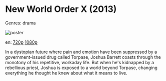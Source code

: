 # New World Order X (2013)

Genres: drama

![poster](http://image.tmdb.org/t/p/w500/cQ9ci9iphRWwEgIB9mwBL2J5sK2.jpg)

en:
  [720p](magnet:?xt=urn:btih:b3ac5c3229f0ca2e73a60e47aaedb47432648f2f&dn=Cheery+Point+%282013%29+720p+BrRip+x264+-+YIFY&tr=udp%3A%2F%2Ftracker.openbittorrent.com%3A80%2Fannounce&tr=udp%3A%2F%2Fglotorrents.pw%3A6969%2Fannounce&tr=udp%3A%2F%2Ftracker.openbittorrent.com%3A80%2Fannounce&tr=udp%3A%2F%2Ftracker.opentrackr.org%3A1337%2Fannounce&tr=udp%3A%2F%2Fzer0day.to%3A1337%2Fannounce&tr=udp%3A%2F%2Ftracker.coppersurfer.tk%3A6969%2Fannounce)
  [1080p](magnet:?xt=urn:btih:04e22780ec85ac8086d7e0a59262c3e92da8d7da&dn=Cheery+Point+%282013%29+1080p+BrRip+x264+-+YIFY&tr=udp%3A%2F%2Ftracker.openbittorrent.com%3A80%2Fannounce&tr=udp%3A%2F%2Fglotorrents.pw%3A6969%2Fannounce&tr=udp%3A%2F%2Ftracker.openbittorrent.com%3A80%2Fannounce&tr=udp%3A%2F%2Ftracker.opentrackr.org%3A1337%2Fannounce&tr=udp%3A%2F%2Fzer0day.to%3A1337%2Fannounce&tr=udp%3A%2F%2Ftracker.coppersurfer.tk%3A6969%2Fannounce)
  


In a dystopian future where pain and emotion have been suppressed by a government-issued drug called Torpase, Joshua Barrett coasts through the monotony of his repetitive, workaday life. But when he's kidnapped by a rebellious priest, Joshua is exposed to a world beyond Torpase, changing everything he thought he knew about what it means to live.